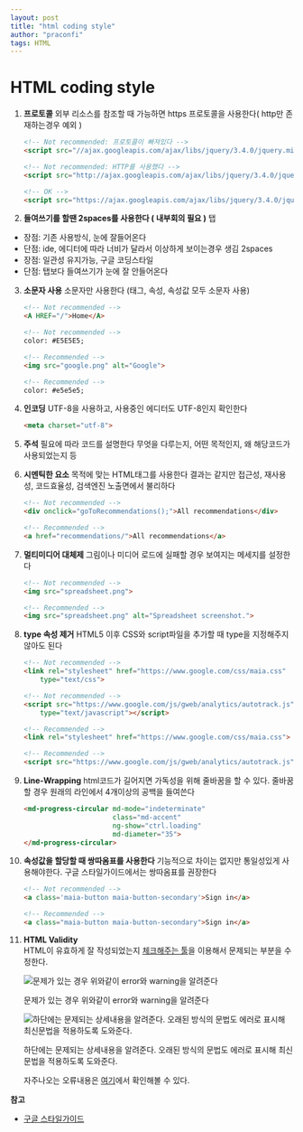 ```yaml
---
layout: post
title: "html coding style"
author: "praconfi"
tags: HTML
---
```


# HTML coding style

1. **프로토콜**
외부 리소스를 참조할 때 가능하면 https 프로토콜을 사용한다( http만 존재하는경우 예외 )
    
    ```html
    <!-- Not recommended: 프로토콜이 빠져있다 -->
    <script src="//ajax.googleapis.com/ajax/libs/jquery/3.4.0/jquery.min.js"></script>
    
    <!-- Not recommended: HTTP를 사용했다 -->
    <script src="http://ajax.googleapis.com/ajax/libs/jquery/3.4.0/jquery.min.js"></script>
    ```
    
    ```html
    <!-- OK -->
    <script src="https://ajax.googleapis.com/ajax/libs/jquery/3.4.0/jquery.min.js"></script>
    ```
    
2. **들여쓰기를 할땐 2spaces를 사용한다 ( 내부회의 필요 )**
탭
- 장점: 기존 사용방식, 눈에 잘들어온다
- 단점: ide, 에디터에 따라 너비가 달라서 이상하게 보이는경우 생김
2spaces
- 장점: 일관성 유지가능, 구글 코딩스타일
- 단점: 탭보다 들여쓰기가 눈에 잘 안들어온다
3. **소문자 사용**
소문자만 사용한다 (태그, 속성, 속성값 모두 소문자 사용)
    
    ```html
    <!-- Not recommended -->
    <A HREF="/">Home</A>
    
    <!-- Not recommended -->
    color: #E5E5E5;
    ```
    
    ```html
    <!-- Recommended -->
    <img src="google.png" alt="Google">
    
    <!-- Recommended -->
    color: #e5e5e5;
    ```
    
4. **인코딩**
UTF-8을 사용하고, 사용중인 에디터도 UTF-8인지 확인한다
    
    ```html
    <meta charset="utf-8">
    ```
    
5. **주석**
필요에 따라 코드를 설명한다
무엇을 다루는지, 어떤 목적인지, 왜 해당코드가 사용되었는지 등
6. **시멘틱한 요소**
목적에 맞는 HTML태그를 사용한다
결과는 같지만 접근성, 재사용성, 코드효율성, 검색엔진 노출면에서 불리하다
    
    ```html
    <!-- Not recommended -->
    <div onclick="goToRecommendations();">All recommendations</div>
    ```
    
    ```html
    <!-- Recommended -->
    <a href="recommendations/">All recommendations</a>
    ```
    
7. **멀티미디어 대체제**
그림이나 미디어 로드에 실패할 경우 보여지는 메세지를 설정한다
    
    ```html
    <!-- Not recommended -->
    <img src="spreadsheet.png">
    ```
    
    ```html
    <!-- Recommended -->
    <img src="spreadsheet.png" alt="Spreadsheet screenshot.">
    ```
    
8. **type 속성 제거**
HTML5 이후 CSS와 script파일을 추가할 때 type을 지정해주지 않아도 된다
    
    ```html
    <!-- Not recommended -->
    <link rel="stylesheet" href="https://www.google.com/css/maia.css"
        type="text/css">
    
    <!-- Not recommended -->
    <script src="https://www.google.com/js/gweb/analytics/autotrack.js"
        type="text/javascript"></script>
    ```
    
    ```html
    <!-- Recommended -->
    <link rel="stylesheet" href="https://www.google.com/css/maia.css">
    
    <!-- Recommended -->
    <script src="https://www.google.com/js/gweb/analytics/autotrack.js"></script>
    ```
    
9. **Line-Wrapping**
html코드가 길어지면 가독성을 위해 줄바꿈을 할 수 있다. 줄바꿈 할 경우 원래의 라인에서 4개이상의 공백을 들여쓴다
    
    ```html
    <md-progress-circular md-mode="indeterminate"
                          class="md-accent"
                          ng-show="ctrl.loading"
                          md-diameter="35">
    </md-progress-circular>
    ```
    
10. **속성값을 할당할 때 쌍따옴표를 사용한다**
기능적으로 차이는 없지만 통일성있게 사용해야한다. 구글 스타일가이드에서는 쌍따옴표를 권장한다
    
    ```html
    <!-- Not recommended -->
    <a class='maia-button maia-button-secondary'>Sign in</a>
    ```
    
    ```html
    <!-- Recommended -->
    <a class="maia-button maia-button-secondary">Sign in</a>
    ```

11. **HTML Validity**  
HTML이 유효하게 잘 작성되었는지 [체크해주는 툴](http://validator.kldp.org/)을 이용해서 문제되는 부분을 수정한다.

    
    ![문제가 있는 경우 위와같이 error와 warning을 알려준다](https://s3.us-west-2.amazonaws.com/secure.notion-static.com/0558eff6-b2f7-4c4d-89b6-e23948759ddb/Untitled.png?X-Amz-Algorithm=AWS4-HMAC-SHA256&X-Amz-Credential=AKIAT73L2G45O3KS52Y5%2F20211110%2Fus-west-2%2Fs3%2Faws4_request&X-Amz-Date=20211110T005456Z&X-Amz-Expires=86400&X-Amz-Signature=7ba9081c3ee9f94b77e2269297aa9feb82fdb05320ea84ee4c869bcccf62b09f&X-Amz-SignedHeaders=host&response-content-disposition=filename%20%3D%22Untitled.png%22)
    
    문제가 있는 경우 위와같이 error와 warning을 알려준다
    
    ![하단에는 문제되는 상세내용을 알려준다. 오래된 방식의 문법도 에러로 표시해 최신문법을 적용하도록 도와준다. ](https://s3.us-west-2.amazonaws.com/secure.notion-static.com/7519d90d-1ae7-4b8d-afdd-a2bb7be595a2/Untitled.png?X-Amz-Algorithm=AWS4-HMAC-SHA256&X-Amz-Credential=AKIAT73L2G45O3KS52Y5%2F20211110%2Fus-west-2%2Fs3%2Faws4_request&X-Amz-Date=20211110T005514Z&X-Amz-Expires=86400&X-Amz-Signature=c6e3b61d0d18e0b1f3a16f430beaf952ffaacbfcaa27d083d672a0a20145f409&X-Amz-SignedHeaders=host&response-content-disposition=filename%20%3D%22Untitled.png%22)
    
    하단에는 문제되는 상세내용을 알려준다. 오래된 방식의 문법도 에러로 표시해 최신문법을 적용하도록 도와준다. 
    
    자주나오는 오류내용은 [여기](https://blog.naver.com/rebehayan/221913804146)에서 확인해볼 수 있다.

**참고**

- [구글 스타일가이드](https://google.github.io/styleguide/htmlcssguide.html)